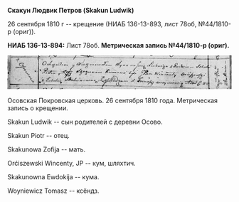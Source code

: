 **Скакун Людвик Петров (Skakun Ludwik)**

26 сентября 1810 г -- крещение (НИАБ 136-13-893, лист 78об, №44/1810-р
(ориг)).

**НИАБ 136-13-894:** Лист 78об. **Метрическая запись №44/1810-р
(ориг).**

![](./media/37a6cbd4b070ddc1478ac332113eec66fbb448db.png)

Осовская Покровская церковь. 26 сентября 1810 года. Метрическая запись о
крещении.

Skakun Ludwik -- сын родителей с деревни Осовo.

Skakun Piotr -- отец.

Skakunowa Zofija -- мать.

Orćiszewski Wincenty, JP -- кум, шляхтич.

Skakunowna Ewdokija -- кума.

Woyniewicz Tomasz -- ксёндз.

